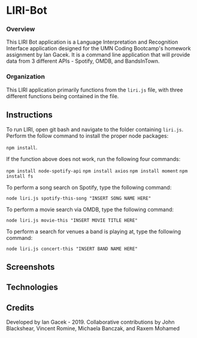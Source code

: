 # LIRI-Bot

### Overview

This LIRI Bot application is a Language Interpretation and Recognition Interface application designed for the UMN Coding Bootcamp's homework assignment by Ian Gacek. It is a command line application that will provide data from 3 different APIs - Spotify, OMDB, and BandsInTown.

### Organization

This LIRI application primarily functions from the `liri.js` file, with three different functions being contained in the file.

## Instructions

To run LIRI, open git bash and navigate to the folder containing `liri.js`. Perform the follow command to install the proper node packages:

`npm install`.

If the function above does not work, run the following four commands:

`npm install node-spotify-api`
`npm install axios`
`npm install moment`
`npm install fs`

To perform a song search on Spotify, type the following command:

`node liri.js spotify-this-song "INSERT SONG NAME HERE"`

To perform a movie search via OMDB, type the following command:

`node liri.js movie-this "INSERT MOVIE TITLE HERE"`

To perform a search for venues a band is playing at, type the following command:

`node liri.js concert-this "INSERT BAND NAME HERE"`

## Screenshots

## Technologies

## Credits

Developed by Ian Gacek - 2019. Collaborative contributions by John Blackshear, Vincent Romine, Michaela Banczak, and Raxem Mohamed